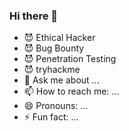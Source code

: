 ### Hi there 👋

<!--
**Jarvis0p/Jarvis0p** is a ✨ _special_ ✨ repository because its `README.md` (this file) appears on your GitHub profile.

Here are some ideas to get you started:
-->
- :smiling_imp: Ethical Hacker
- :smiling_imp: Bug Bounty
- :smiling_imp: Penetration Testing
- :smiling_imp: tryhackme
- 💬 Ask me about ...
- 📫 How to reach me: ...
- 😄 Pronouns: ...
- ⚡ Fun fact: ...

